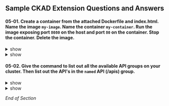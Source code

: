 ## Sample CKAD Extension Questions and Answers

#### 05-01. Create a container from the attached Dockerfile and index.html. Name the image `my-image`. Name the container `my-container`. Run the image exposing port `8080` on the host and port `80` on the container. Stop the container. Delete the image.

<details><summary>show</summary>
<p>

Create a file called index.html
```bash
vi index.html

```

Edit index.html with the following text.
```bash
Hardships often prepare ordinary people for an extraordinary destiny.

```

Create a file called Dockerfile
```bash
vi Dockerfile

```

Edit the Docker with to include the text below
```bash
FROM nginx:latest
COPY ./index.html /usr/share/nginx/html/index.html
```

</p>
</details>

<details><summary>show</summary>
<p>

```bash
clear
# Build the docker image
docker build -t my-image:v0.1 .

```

```bash
clear
# Run the docker image
docker run -it --rm -d -p 8080:80 --name my-container my-image:v0.1

```

```bash
clear
# Verify Opertaion
curl localhost:8080

```

```bash
clear
# List all images
docker ps -a

```

```bash
clear
# Stop the Container
docker container stop my-container

```

```bash
clear
# Delete the Image
docker image rm my-image:v0.1

```

</p>
</details>

#### 05-02. Give the command to list out all the available API groups on your cluster. Then list out the API's in the `named` API (/apis) group.

<details><summary>show</summary>
<p>

```bash
clear
# Use the kubectl to provide credentials to connect to the API server
kubectl proxy &

```

```bash
clear
# List all available API groups
curl http://locahost:8001 -k | more

```

Output:
```bash



```

</p>
</details>

<details><summary>show</summary>
<p>

```bash
clear
# List all supported resource groups
curl http://locahost:8001/apis -k | grep "name"

```

Output:
```bash



```


</p>
</details>

*End of Section*